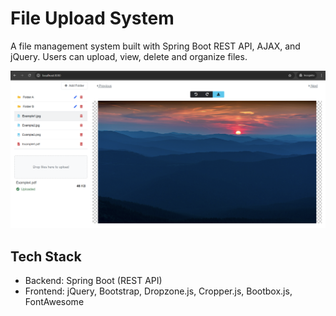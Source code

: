 # File Upload System
A file management system built with Spring Boot REST API, AJAX, and jQuery. Users can upload, view, delete and organize files. 

![](example.png)  

## Tech Stack
- Backend: Spring Boot (REST API)
- Frontend: jQuery, Bootstrap, Dropzone.js, Cropper.js, Bootbox.js, FontAwesome
